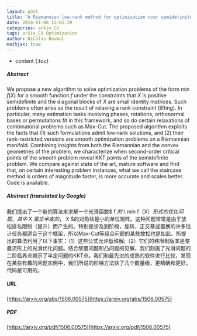 ```yaml
---
layout: post
title: "A Riemannian low-rank method for optimization over semidefinite matrices with block-diagonal constraints"
date: 2016-01-06 15:01:39
categories: arXiv_CV
tags: arXiv_CV Optimization
author: Nicolas Boumal
mathjax: true
---
```


* content
{:toc}

##### Abstract
We propose a new algorithm to solve optimization problems of the form $\min f(X)$ for a smooth function $f$ under the constraints that $X$ is positive semidefinite and the diagonal blocks of $X$ are small identity matrices. Such problems often arise as the result of relaxing a rank constraint (lifting). In particular, many estimation tasks involving phases, rotations, orthonormal bases or permutations fit in this framework, and so do certain relaxations of combinatorial problems such as Max-Cut. The proposed algorithm exploits the facts that (1) such formulations admit low-rank solutions, and (2) their rank-restricted versions are smooth optimization problems on a Riemannian manifold. Combining insights from both the Riemannian and the convex geometries of the problem, we characterize when second-order critical points of the smooth problem reveal KKT points of the semidefinite problem. We compare against state of the art, mature software and find that, on certain interesting problem instances, what we call the staircase method is orders of magnitude faster, is more accurate and scales better. Code is available.

##### Abstract (translated by Google)
我们提出了一个新的算法来求解一个光滑函数$ f $的$ \ min f（X）$形式的优化问题，其中$ X $是正半定的，$ X $的对角块是小的单位矩阵。这种问题常常是由于放松排名限制（提升）而产生的。特别是涉及到阶段，旋转，正交基或置换的许多估计任务都适合于这个框架，所以Max-Cut等组合问题的某些放松也是如此。所提出的算法利用了以下事实：（1）这些公式允许低秩解;（2）它们的秩限制版本是黎曼流形上的光滑优化问题。结合黎曼问题和凸问题的见解，我们刻画了光滑问题的二阶临界点揭示了半定问题的KKT点。我们和最先进的成熟的软件进行比较，发现在某些有趣的问题实例中，我们所说的阶梯方法快了几个数量级，更精确和更好。代码是可用的。

##### URL
[https://arxiv.org/abs/1506.00575](https://arxiv.org/abs/1506.00575)

##### PDF
[https://arxiv.org/pdf/1506.00575](https://arxiv.org/pdf/1506.00575)


